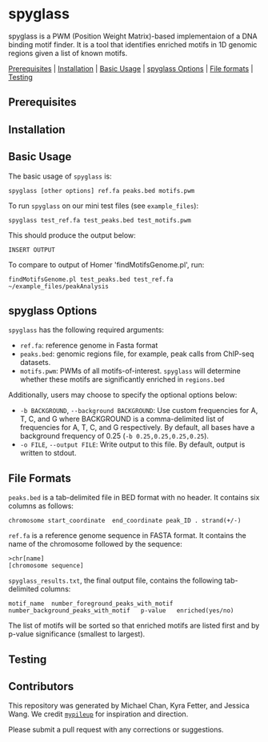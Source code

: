 # spyglass
spyglass is a PWM (Position Weight Matrix)-based implementaion of a DNA binding motif finder. It is a tool that identifies enriched motifs in 1D genomic regions given a list of known motifs. 

[Prerequisites](#prerequisites) | [Installation](#install) | [Basic Usage](#usage) | [spyglass Options](#options) | [File formats](#formats) | [Testing](#testing)

<a name="prerequisites"></a>
## Prerequisites

<a name="install"></a>
## Installation

<a name="usage"></a>
## Basic Usage 
The basic usage of `spyglass` is:
```
spyglass [other options] ref.fa peaks.bed motifs.pwm
```
To run `spyglass` on our mini test files (see `example_files`):
```
spyglass test_ref.fa test_peaks.bed test_motifs.pwm
```
This should produce the output below:
```
INSERT OUTPUT
```
To compare to output of Homer 'findMotifsGenome.pl', run:
```
findMotifsGenome.pl test_peaks.bed test_ref.fa ~/example_files/peakAnalysis
```
<a name="options"></a>
## spyglass Options
`spyglass` has the following required arguments:
- `ref.fa`: reference genome in Fasta format
- `peaks.bed`: genomic regions file, for example, peak calls from ChIP-seq datasets.
-  `motifs.pwm`: PWMs of all motifs-of-interest. `spyglass` will determine whether these motifs are significantly enriched in `regions.bed`

Additionally, users may choose to specify the optional options below:
 - `-b BACKGROUND`, `--background BACKGROUND`: Use custom frequencies for A, T, C, and G where BACKGROUND is a comma-delimited list of frequencies for A, T, C, and G respectively. By default, all bases have a background frequency of 0.25 (`-b 0.25,0.25,0.25,0.25`).
 - `-o FILE`, `--output FILE`: Write output to this file. By default, output is written to stdout.

<a name="formats"></a>
## File Formats
`peaks.bed` is a tab-delimited file in BED format with no header. It contains six columns as follows:
```
chromosome start_coordinate  end_coordinate peak_ID . strand(+/-)
```
`ref.fa` is a reference genome sequence in FASTA format. It contains the name of the chromosome followed by the sequence:
```
>chr[name]
[chromosome sequence]
```
`spyglass_results.txt`, the final output file, contains the following tab-delimited columns:
```
motif_name	number_foreground_peaks_with_motif   number_background_peaks_with_motif   p-value   enriched(yes/no)
```
The list of motifs will be sorted so that enriched motifs are listed first and by p-value significance (smallest to largest). 

<a name="testing"></a>
## Testing

<a name="contributors"></a>
## Contributors 
This repository was generated by Michael Chan, Kyra Fetter, and Jessica Wang. We credit [`mypileup`](https://github.com/gymreklab/cse185-demo-project) for inspiration and direction.

Please submit a pull request with any corrections or suggestions.
